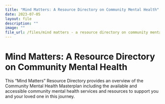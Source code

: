 ```yaml
---
title: "Mind Matters: A Resource Directory on Community Mental Health"
date: 2023-07-05
layout: file
description: ""
image: ""
file_url: /files/mind matters - a resource directory on community mental health.pdf
---
```

# Mind Matters: A Resource Directory on Community Mental Health
This “Mind Matters” Resource Directory provides an overview of the Community Mental Health Masterplan including the available and  
accessible community mental health services and resources to support you and your loved one in this journey.